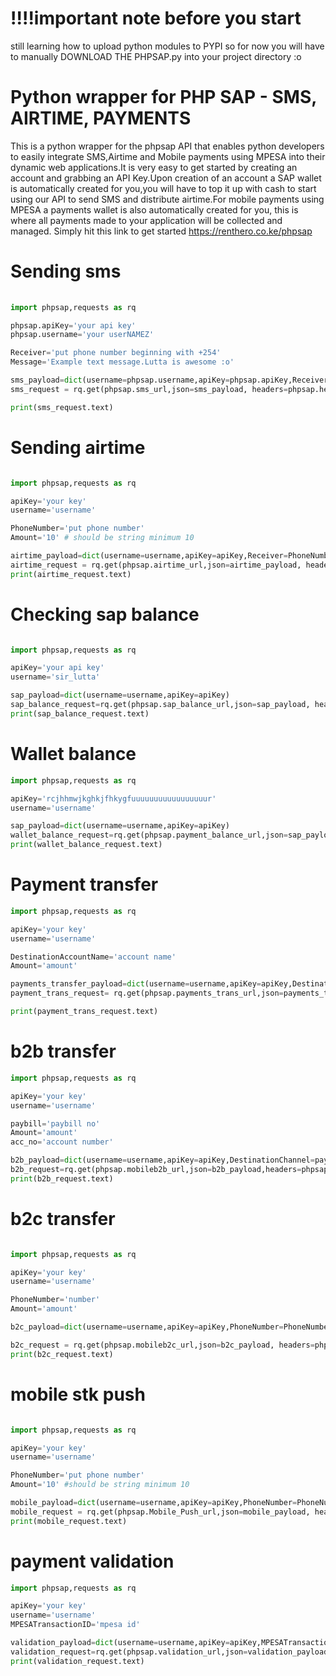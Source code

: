 # !!!!important note before you start

still learning how to upload python modules to PYPI so for now you will have to 
manually  DOWNLOAD THE PHPSAP.py into your project directory :o

# Python wrapper for PHP SAP - SMS, AIRTIME, PAYMENTS

This is a python wrapper for the phpsap API that enables python developers to easily integrate SMS,Airtime and Mobile payments using MPESA into their dynamic web applications.It is very easy to get started by creating an account and grabbing an API Key.Upon creation of an account a SAP wallet is automatically created for you,you will have to top it up with cash to start using our API to send SMS and distribute airtime.For mobile payments using MPESA a payments wallet is also automatically created for you, this is where all payments made to your application will be collected and managed. Simply hit this link to get started https://renthero.co.ke/phpsap

# Sending sms
```Python
 
import phpsap,requests as rq

phpsap.apiKey='your api key'
phpsap.username='your userNAMEZ'

Receiver='put phone number beginning with +254'
Message='Example text message.Lutta is awesome :o'

sms_payload=dict(username=phpsap.username,apiKey=phpsap.apiKey,Receiver=Receiver,Message=Message)
sms_request = rq.get(phpsap.sms_url,json=sms_payload, headers=phpsap.headers)

print(sms_request.text)

```
# Sending airtime
```python

import phpsap,requests as rq

apiKey='your key'
username='username'

PhoneNumber='put phone number'
Amount='10' # should be string minimum 10

airtime_payload=dict(username=username,apiKey=apiKey,Receiver=PhoneNumber,Amount=Amount)
airtime_request = rq.get(phpsap.airtime_url,json=airtime_payload, headers=phpsap.headers)
print(airtime_request.text)
```

# Checking sap balance
```python

import phpsap,requests as rq

apiKey='your api key'
username='sir_lutta'

sap_payload=dict(username=username,apiKey=apiKey)
sap_balance_request=rq.get(phpsap.sap_balance_url,json=sap_payload, headers=phpsap.headers)
print(sap_balance_request.text)
```

# Wallet balance
```python
import phpsap,requests as rq

apiKey='rcjhhmwjkghkjfhkygfuuuuuuuuuuuuuuuuur'
username='username'

sap_payload=dict(username=username,apiKey=apiKey)
wallet_balance_request=rq.get(phpsap.payment_balance_url,json=sap_payload, headers=phpsap.headers)
print(wallet_balance_request.text)
```

# Payment transfer
```python
import phpsap,requests as rq

apiKey='your key'
username='username'

DestinationAccountName='account name'
Amount='amount'

payments_transfer_payload=dict(username=username,apiKey=apiKey,DestinationAccountName=DestinationAccountName,Amount=Amount)
payment_trans_request= rq.get(phpsap.payments_trans_url,json=payments_transfer_payload, headers=phpsap.headers)

print(payment_trans_request.text)
```
# b2b transfer
```python
import phpsap,requests as rq

apiKey='your key'
username='username'

paybill='paybill no'
Amount='amount'
acc_no='account number'

b2b_payload=dict(username=username,apiKey=apiKey,DestinationChannel=paybill,DestinationAccount=acc_no,Amount=Amount)
b2b_request=rq.get(phpsap.mobileb2b_url,json=b2b_payload,headers=phpsap.headers)
print(b2b_request.text)
```
# b2c transfer
```python

import phpsap,requests as rq

apiKey='your key'
username='username'

PhoneNumber='number'
Amount='amount'

b2c_payload=dict(username=username,apiKey=apiKey,PhoneNumber=PhoneNumber,Amount=Amount)

b2c_request = rq.get(phpsap.mobileb2c_url,json=b2c_payload, headers=phpsap.headers)
print(b2c_request.text)
```
# mobile stk push
```python

import phpsap,requests as rq

apiKey='your key'
username='username'

PhoneNumber='put phone number'
Amount='10' #should be string minimum 10

mobile_payload=dict(username=username,apiKey=apiKey,PhoneNumber=PhoneNumber,Amount=Amount)
mobile_request = rq.get(phpsap.Mobile_Push_url,json=mobile_payload, headers=phpsap.headers)
print(mobile_request.text)
```
# payment validation

```python
import phpsap,requests as rq

apiKey='your key'
username='username'
MPESATransactionID='mpesa id'

validation_payload=dict(username=username,apiKey=apiKey,MPESATransactionID=MPESATransactionID)
validation_request=rq.get(phpsap.validation_url,json=validation_payload,headers=phpsap.headers)
print(validation_request.text)
```
